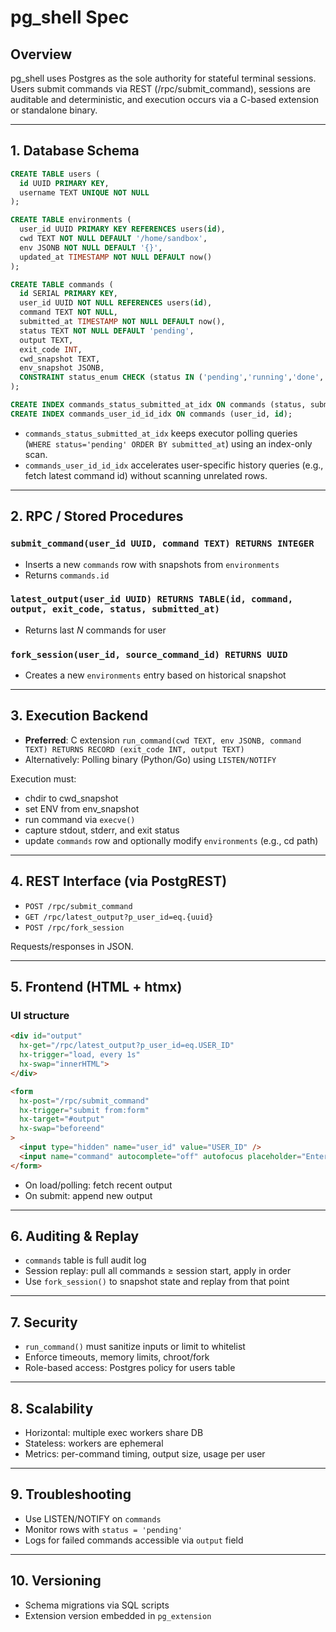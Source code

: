 # pg_shell Spec

## Overview

pg_shell uses Postgres as the sole authority for stateful terminal sessions. Users submit commands via REST (/rpc/submit_command), sessions are auditable and deterministic, and execution occurs via a C-based extension or standalone binary.

---

## 1. Database Schema

```sql
CREATE TABLE users (
  id UUID PRIMARY KEY,
  username TEXT UNIQUE NOT NULL
);

CREATE TABLE environments (
  user_id UUID PRIMARY KEY REFERENCES users(id),
  cwd TEXT NOT NULL DEFAULT '/home/sandbox',
  env JSONB NOT NULL DEFAULT '{}',
  updated_at TIMESTAMP NOT NULL DEFAULT now()
);

CREATE TABLE commands (
  id SERIAL PRIMARY KEY,
  user_id UUID NOT NULL REFERENCES users(id),
  command TEXT NOT NULL,
  submitted_at TIMESTAMP NOT NULL DEFAULT now(),
  status TEXT NOT NULL DEFAULT 'pending',
  output TEXT,
  exit_code INT,
  cwd_snapshot TEXT,
  env_snapshot JSONB,
  CONSTRAINT status_enum CHECK (status IN ('pending','running','done','failed'))
);

CREATE INDEX commands_status_submitted_at_idx ON commands (status, submitted_at);
CREATE INDEX commands_user_id_id_idx ON commands (user_id, id);
```

- `commands_status_submitted_at_idx` keeps executor polling queries (`WHERE status='pending' ORDER BY submitted_at`) using an index-only scan.
- `commands_user_id_id_idx` accelerates user-specific history queries (e.g., fetch latest command id) without scanning unrelated rows.

---

## 2. RPC / Stored Procedures

### `submit_command(user_id UUID, command TEXT) RETURNS INTEGER`

- Inserts a new `commands` row with snapshots from `environments`
- Returns `commands.id`

### `latest_output(user_id UUID) RETURNS TABLE(id, command, output, exit_code, status, submitted_at)`

- Returns last *N* commands for user

### `fork_session(user_id, source_command_id) RETURNS UUID`

- Creates a new `environments` entry based on historical snapshot

---

## 3. Execution Backend

- **Preferred**: C extension `run_command(cwd TEXT, env JSONB, command TEXT) RETURNS RECORD (exit_code INT, output TEXT)`
- Alternatively: Polling binary (Python/Go) using `LISTEN/NOTIFY`

Execution must:

- chdir to cwd_snapshot
- set ENV from env_snapshot
- run command via `execve()`
- capture stdout, stderr, and exit status
- update `commands` row and optionally modify `environments` (e.g., cd path)

---

## 4. REST Interface (via PostgREST)

- `POST /rpc/submit_command`
- `GET /rpc/latest_output?p_user_id=eq.{uuid}`
- `POST /rpc/fork_session`

Requests/responses in JSON.

---

## 5. Frontend (HTML + htmx)

### UI structure

```html
<div id="output"
  hx-get="/rpc/latest_output?p_user_id=eq.USER_ID"
  hx-trigger="load, every 1s"
  hx-swap="innerHTML">
</div>

<form
  hx-post="/rpc/submit_command"
  hx-trigger="submit from:form"
  hx-target="#output"
  hx-swap="beforeend"
>
  <input type="hidden" name="user_id" value="USER_ID" />
  <input name="command" autocomplete="off" autofocus placeholder="Enter command…" />
</form>
```

- On load/polling: fetch recent output
- On submit: append new output

---

## 6. Auditing & Replay

- `commands` table is full audit log
- Session replay: pull all commands ≥ session start, apply in order
- Use `fork_session()` to snapshot state and replay from that point

---

## 7. Security

- `run_command()` must sanitize inputs or limit to whitelist
- Enforce timeouts, memory limits, chroot/fork
- Role-based access: Postgres policy for users table

---

## 8. Scalability

- Horizontal: multiple exec workers share DB
- Stateless: workers are ephemeral
- Metrics: per-command timing, output size, usage per user

---

## 9. Troubleshooting

- Use LISTEN/NOTIFY on `commands`
- Monitor rows with `status = 'pending'`
- Logs for failed commands accessible via `output` field

---

## 10. Versioning

- Schema migrations via SQL scripts
- Extension version embedded in `pg_extension`
